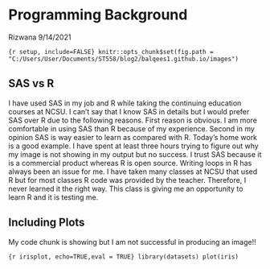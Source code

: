 Programming Background
================
Rizwana
9/14/2021

`{r setup, include=FALSE} knitr::opts_chunk$set(fig.path =
"C:/Users/User/Documents/ST558/blog2/balqees1.github.io/images")`

## SAS vs R

I have used SAS in my job and R while taking the continuing education
courses at NCSU. I can’t say that I know SAS in details but I would
prefer SAS over R due to the following reasons. First reason is obvious.
I am more comfortable in using SAS than R because of my experience.
Second in my opinion SAS is way easier to learn as compared with R.
Today’s home work is a good example. I have spent at least three hours
trying to figure out why my image is not showing in my output but no
success. I trust SAS because it is a commercial product whereas R is
open source. Writing loops in R has always been an issue for me. I have
taken many classes at NCSU that used R but for most classes R code was
provided by the teacher. Therefore, I never learned it the right way.
This class is giving me an opportunity to learn R and it is testing me.

## Including Plots

My code chunk is showing but I am not successful in producing an
image\!\!

`{r irisplot, echo=TRUE,eval = TRUE} library(datasets) plot(iris)`
